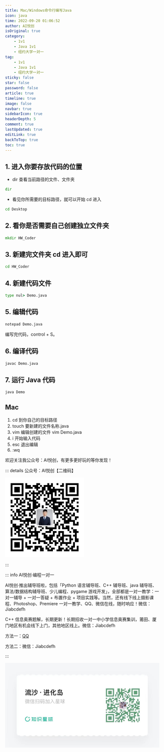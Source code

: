 ```yaml
---
title: Mac/Windows命令行编写Java
icon: java
time: 2022-09-20 01:06:52
author: AI悦创
isOriginal: true
category: 
    - 1v1
    - Java 1v1
    - 纽约大学一对一
tag:
    - 1v1
    - Java 1v1
    - 纽约大学一对一
sticky: false
star: false
password: false
article: true
timeline: true
image: false
navbar: true
sidebarIcon: true
headerDepth: 5
comment: true
lastUpdated: true
editLink: true
backToTop: true
toc: true
---
```


## 1. 进入你要存放代码的位置

- dir 查看当前路径的文件、文件夹

```cmd
dir
```

- 看见你所需要的目标路径，就可以开始 cd 进入

```cmd
cd Desktop
```

## 2. 看你是否需要自己创建独立文件夹

```cmd
mkdir HW_Coder
```

## 3. 新建完文件夹 cd 进入即可

```cmd
cd HW_Coder
```

## 4. 新建代码文件

```cmd
type nul> Demo.java
```

## 5. 编辑代码

```cmd
notepad Demo.java
```

编写完代码，control + S。

## 6. 编译代码

```cmd
javac Demo.java
```

## 7. 运行 Java 代码

```cmd
java Demo
```

## Mac

1. cd 到你自己的目标路径
2. touch 要新建的文件名称.java
3. vim 编辑创建的文件 vim Demo.java
4. i 开始输入代码
5. esc 退出编辑
6. :wq

欢迎关注我公众号：AI悦创，有更多更好玩的等你发现！

::: details 公众号：AI悦创【二维码】

![](/gzh.jpg)

:::

::: info AI悦创·编程一对一

AI悦创·推出辅导班啦，包括「Python 语言辅导班、C++ 辅导班、java 辅导班、算法/数据结构辅导班、少儿编程、pygame 游戏开发」，全部都是一对一教学：一对一辅导 + 一对一答疑 + 布置作业 + 项目实践等。当然，还有线下线上摄影课程、Photoshop、Premiere 一对一教学、QQ、微信在线，随时响应！微信：Jiabcdefh

C++ 信息奥赛题解，长期更新！长期招收一对一中小学信息奥赛集训，莆田、厦门地区有机会线下上门，其他地区线上。微信：Jiabcdefh

方法一：[QQ](http://wpa.qq.com/msgrd?v=3&uin=1432803776&site=qq&menu=yes)

方法二：微信：Jiabcdefh

:::

![](/zsxq.jpg)
